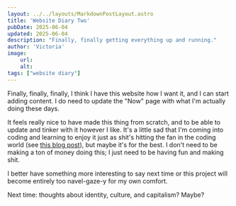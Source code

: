 ```yaml
---
layout: ../../layouts/MarkdownPostLayout.astro
title: 'Website Diary Two'
pubDate: 2025-06-04
updated: 2025-06-04
description: "Finally, finally getting everything up and running."
author: 'Victoria'
image:
    url:
    alt:
tags: ["website diary"]
---
```

Finally, finally, finally, I think I have this website how I want it, and I can start adding content. I do need to update the "Now" page with what I'm actually doing these days.

It feels really nice to have made this thing from scratch, and to be able to update and tinker with it however I like. It's a little sad that I'm coming into coding and learning to enjoy it just as shit's hitting the fan in the coding world (see [this blog post](https://carmenvankerckhove.substack.com/p/you-are-not-your-job-and-soon-you?r=h567&triedRedirect=true)), but maybe it's for the best. I don't need to be making a ton of money doing this; I just need to be having fun and making shit.

I better have something more interesting to say next time or this project will become entirely too navel-gaze-y for my own comfort.

Next time: thoughts about identity, culture, and capitalism? Maybe?

